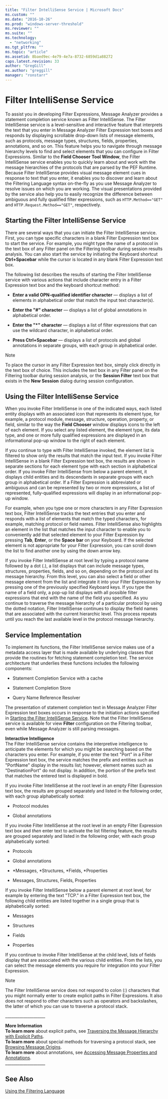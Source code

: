 ```yaml
---
title: "Filter IntelliSense Service | Microsoft Docs"
ms.custom: ""
ms.date: "2016-10-26"
ms.prod: "windows-server-threshold"
ms.reviewer: ""
ms.suite: ""
ms.technology: 
  - "networking"
ms.tgt_pltfrm: ""
ms.topic: "article"
ms.assetid: 8baed9ec-4e79-4e7a-8732-6859d1a88272
caps.latest.revision: 33
author: "GregGill"
ms.author: "greggill"
manager: "ronstarr"
---
```

# Filter IntelliSense Service
<a name="BKMK_FilterIntellisense"></a> To assist you in developing Filter Expressions, Message Analyzer provides a statement completion service known as Filter IntelliSense. The Filter IntelliSense service is a level-sensitive and interactive feature that interprets the text that you enter in Message Analyzer Filter Expression text boxes and responds by displaying scrollable drop-down lists of message elements, such as protocols, message types, structures, fields, properties, annotations, and so on. This feature helps you to navigate through message hierarchy levels to find and select elements that you can configure in Filter Expressions. Similar to the **Field Chooser** **Tool Window**, the Filter IntelliSense service enables you to quickly learn about and work with the message hierarchies of the protocols that are parsed by the PEF Runtime. Because Filter IntelliSense provides visual message element cues in response to text that you enter, it enables you to discover and learn about the Filtering Language syntax on-the-fly as you use Message Analyzer to resolve issues on which you are working. The visual presentations provided by the service also help you to easily recognize the difference between ambiguous and fully qualified filter expressions, such as `HTTP.Method=="GET"` and `HTTP.Request.Method=="GET"`, respectively.  
  
<a name="BKMK_StartIntellisenseService"></a>   
## Starting the Filter IntelliSense Service  
 There are several ways that you can initiate the Filter IntelliSense service. First, you can type specific characters in a blank Filter Expression text box to start the service. For example, you might type the name of a protocol in the text box of any Filter panel on the Filtering toolbar during session results analysis. You can also start the service by initiating the Keyboard shortcut **Ctrl+Spacebar** while the cursor is located in any blank Filter Expression text box.  
  
 The following list describes the results of starting the Filter IntelliSense service with various actions that include character entry in a Filter Expression text box and the keyboard shortcut method:  
  
-   **Enter a valid OPN-qualified identifier character** — displays a list of elements in alphabetical order that match the input text character(s).  
  
-   **Enter the "#" character** — displays a list of global annotations in alphabetical order.  
  
-   **Enter the "\*" character** — displays a list of filter expressions that can use the wildcard character, in alphabetical order.  
  
-   **Press Ctrl+Spacebar** — displays a list of protocols and global annotations in separate groups, with each group in alphabetical order.  
  
> [!NOTE]
>  To place the cursor in any Filter Expression text box, simply click directly in the text box of choice. This includes the text box in any Filter panel on the Filtering toolbar during session analysis, or the **Session Filter** text box that exists in the **New Session** dialog during session configuration.  
  
## Using the Filter IntelliSense Service  
 When you invoke Filter IntelliSense in one of the indicated ways, each listed entity displays with an associated icon that represents its element type, for example, a protocol module, message, structure, operation, property, or field, similar to the way the **Field Chooser** window displays icons to the left of each element. If you select any listed element, the element type, its data type, and one or more fully qualified expressions are displayed in an informational pop-up window to the right of each element.  
  
 If you continue to type with Filter IntelliSense invoked, the element list is filtered to show only the results that match the input text. If you invoke Filter IntelliSense in a blank Filter Expression text box, the results are shown in separate sections for each element type with each section in alphabetical order. If you invoke Filter IntelliSense from below a parent element, it displays child entities and its descendants in separate groups with each group in alphabetical order. If a Filter Expression is abbreviated or ambiguous and can be represented by two or more expressions, a list of represented, fully-qualified expressions will display in an informational pop-up window.  
  
 For example, when you type one or more characters in any Filter Expression text box, Filter IntelliSense tracks the text entries that you enter and responds with a list of elements that match the typed characters, for example, matching protocol or field names. Filter IntelliSense also highlights an element in the list that matches the input character to enable you to conveniently add that selected element to your Filter Expression by pressing **Tab**, **Enter**, or the **Space bar** on your Keyboard. If the selected element is not appropriate for your Filter Expression, you can scroll down the list to find another one by using the down arrow key.  
  
 If you invoke Filter IntelliSense at root level by typing a protocol name followed by a dot (.), a list displays that can include message types, structures, properties, fields, and so on, depending on the protocol and its message hierarchy. From this level, you can also select a field or other message element from the list and integrate it into your Filter Expression by pressing one of the previously specified Keyboard keys. If you type the name of a field only, a pop-up list displays with all possible filter expressions that end with the name of the field you specified. As you continue to traverse the message hierarchy of a particular protocol by using the dotted notation, Filter IntelliSense continues to display the field names that are associated with the current hierarchic level. This process repeats until you reach the last available level in the protocol message hierarchy.  
  
## Service Implementation  
 To implement its functions, the Filter IntelliSense service makes use of a metadata access layer that is made available by underlying classes that provide the routines for fetching statement completion text. The service architecture that underlies these functions includes the following components:  
  
-   Statement Completion Service with a cache  
  
-   Statement Completion Store  
  
-   Query Name Reference Resolver  
  
 The presentation of statement completion text in Message Analyzer Filter Expression text boxes occurs in response to the initiation actions specified in [Starting the Filter IntelliSense Service](../messageanalyzer_content/filter-intellisense-service.md#BKMK_StartIntellisenseService). Note that the Filter IntelliSense service is available for view **Filter** configuration on the Filtering toolbar, even while Message Analyzer is still parsing messages.  
  
 **Interactive Intelligence**   
The Filter IntelliSense service contains the interpretive intelligence to anticipate the elements for which you might be searching based on the characters you enter. For example, if you enter the text "Port" in a Filter Expression text box, the service matches the prefix and entities such as "PortName" display in the results list; however, element names such as "DestinationPort" do not display. In addition, the portion of the prefix text that matches the entered text is displayed in bold.  
  
 If you invoke Filter IntelliSense at the root level in an empty Filter Expression text box, the results are grouped separately and listed in the following order, with each group alphabetically sorted:  
  
-   Protocol modules  
  
-   Global annotations  
  
 If you invoke Filter IntelliSense at the root level in an empty Filter Expression text box and *then* enter text to activate the list filtering feature, the results are grouped separately and listed in the following order, with each group alphabetically sorted:  
  
-   Protocols  
  
-   Global annotations  
  
-   *Messages, \*Structures, \*Fields, \*Properties  
  
-   Messages, Structures, Fields, Properties  
  
 If you invoke Filter IntelliSense below a parent element at root level, for example by entering the text "TCP." in a Filter Expression text box, the following child entities are listed together in a single group that is alphabetically sorted:  
  
-   Messages  
  
-   Structures  
  
-   Fields  
  
-   Properties  
  
 If you continue to invoke Filter IntelliSense at the child level, lists of fields display that are associated with the various child entities. From the lists, you can select the message elements you require for integration into your Filter Expression.  
  
> [!NOTE]
>  The Filter IntelliSense service does not respond to colon (:) characters that you might normally enter to create explicit paths in Filter Expressions. It also does not respond to other characters such as operators and backslashes, the latter of which you can use to traverse a protocol stack.  
  
 ___________________\_  
  
 **More Information**   
 **To learn more** about explicit paths, see [Traversing the Message Hierarchy with Explicit Paths](../messageanalyzer_content/using-the-filtering-language.md#BKMK_TraverseMessageHierarchyExpPaths).  
**To learn more** about special methods for traversing a protocol stack, see [Browsing Message Origins](../messageanalyzer_content/using-the-filtering-language.md#BKMK_BrowseMessageOrigins).  
**To learn more** about annotations, see [Accessing Message Properties and Annotations](../messageanalyzer_content/using-the-filtering-language.md#BKMK_AccessPropertiesAnnotations).   
___________________\_  
  
## See Also  
 [Using the Filtering Language](../messageanalyzer_content/using-the-filtering-language.md)